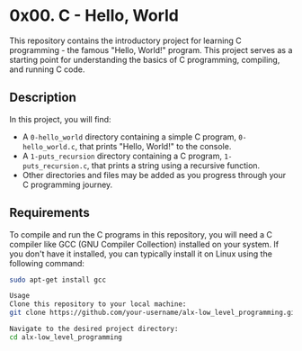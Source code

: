 # 0x00. C - Hello, World

This repository contains the introductory project for learning C programming - the famous "Hello, World!" program. This project serves as a starting point for understanding the basics of C programming, compiling, and running C code.

## Description

In this project, you will find:

- A `0-hello_world` directory containing a simple C program, `0-hello_world.c`, that prints "Hello, World!" to the console.
- A `1-puts_recursion` directory containing a C program, `1-puts_recursion.c`, that prints a string using a recursive function.
- Other directories and files may be added as you progress through your C programming journey.

## Requirements

To compile and run the C programs in this repository, you will need a C compiler like GCC (GNU Compiler Collection) installed on your system. If you don't have it installed, you can typically install it on Linux using the following command:

```bash
sudo apt-get install gcc

Usage
Clone this repository to your local machine:
git clone https://github.com/your-username/alx-low_level_programming.git

Navigate to the desired project directory:
cd alx-low_level_programming

